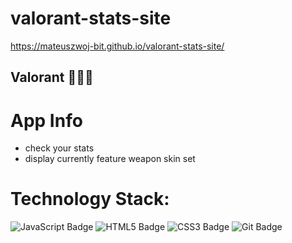 # valorant-stats-site

https://mateuszwoj-bit.github.io/valorant-stats-site/

## Valorant  🔫🔫🔫

# App Info
- check your stats
- display currently feature weapon skin set

# Technology Stack:
![JavaScript Badge](https://img.shields.io/badge/JavaScript-F7DF1E?logo=javascript&logoColor=000&style=flat)
![HTML5 Badge](https://img.shields.io/badge/HTML5-E34F26?logo=html5&logoColor=fff&style=flat)
![CSS3 Badge](https://img.shields.io/badge/CSS3-1572B6?logo=css3&logoColor=fff&style=flat)
![Git Badge](https://img.shields.io/badge/Git-F05032?logo=git&logoColor=fff&style=flat)

